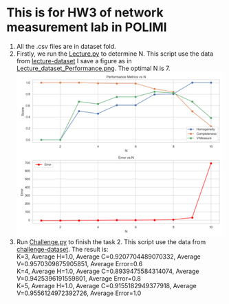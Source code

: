 # This is for HW3 of network measurement lab in POLIMI
1. All the .csv files are in dataset fold.
2. Firstly, we run the [Lecture.py](Lecture.py) to determine N. This script use the data from [lecture-dataset](dataset/MAC_derand_lecture-dataset) I save
a figure as in [Lecture_dataset_Performance.png](result_figure/Lecture_dataset_Performance.png).
The optimal N is 7.
![Lecture_dataset_Performance.png](result_figure%2FLecture_dataset_Performance.png)
3. Run [Challenge.py](Challenge.py) to finish the task 2. This script use the data from [challenge-dataset](dataset/MAC_derand_challenge-dataset/*). The result is:\
K=3, Average H=1.0, Average C=0.9207704489070332, Average V=0.9570309875905851, Average Error=0.6\
K=4, Average H=1.0, Average C=0.8939475584314074, Average V=0.9425396191559801, Average Error=0.8\
K=5, Average H=1.0, Average C=0.9155182949377918, Average V=0.9556124972392726, Average Error=1.0
